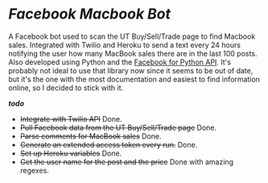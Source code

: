 **_Facebook Macbook Bot_**
==============

A Facebook bot used to scan the UT Buy/Sell/Trade page to find Macbook sales. Integrated with Twilio and Heroku to send a text every 24 hours notifying the user how many MacBook sales there are in the last 100 posts. Also developed using Python and the [Facebook for Python API](https://github.com/pythonforfacebook/facebook-sdk). It's probably not ideal to use that library now since it seems to be out of date, but it's the one with the most documentation and easiest to find information online, so I decided to stick with it.  

**_todo_**

- ~~Integrate with Twilio API~~ Done. 
- ~~Pull Facebook data from the UT Buy/Sell/Trade page~~ Done. 
- ~~Parse comments for MacBook sales~~ Done. 
- ~~Generate an extended access token every run.~~ Done.  
- ~~Set up Heroku variables~~ Done. 
- ~~Get the user name for the post and the price~~ Done with amazing regexes. 





